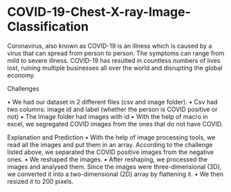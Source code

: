 # COVID-19-Chest-X-ray-Image-Classification

Coronavirus, also known as COVID-19 is an illness which is caused by a virus that can spread from person to person. The symptoms can range from mild to severe illness. COVID-19 has resulted in countless numbers of lives lost, ruining multiple businesses all over the world and disrupting the global economy.

Challenges

•	We had our dataset in 2 different files (csv and image folder).
•	Csv had two columns: image id and label (whether the person is COVID positive or not)
•	The Image folder had images with id
•	With the help of macro in excel, we segregated COVID images from the ones that do not have COVID.


Explanation and Prediction
•	With the help of image processing tools, we read all the images and put them in an array. According to the challenge listed above, we separated the COVID positive images from the negative ones.
•	We reshaped the images.
•	After reshaping, we processed the images and analysed them. Since the images were three-dimensional (3D), we converted it into a two-dimensional (2D) array by flattening it.
•	We then resized it to 200 pixels.

